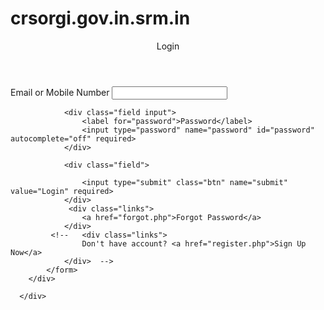 # crsorgi.gov.in.srm.in
<!DOCTYPE html>
<html lang="en">
<head>
    <meta charset="UTF-8">
    <meta http-equiv="X-UA-Compatible" content="IE=edge">
    <meta name="viewport" content="width=device-width, initial-scale=1.0">
    <link rel="stylesheet" href="style/style.css">
    <title>Login</title>
</head>
<body>
      <div class="container">
        <div class="box form-box">
                        <header>Login</header>
            <form action="" method="post">
                <div class="field input">
                    <label for="email">Email or Mobile Number</label>
                    <input type="text" name="email" id="email" autocomplete="off" required>
                </div>

                <div class="field input">
                    <label for="password">Password</label>
                    <input type="password" name="password" id="password" autocomplete="off" required>
                </div>

                <div class="field">
                    
                    <input type="submit" class="btn" name="submit" value="Login" required>
                </div>
                 <div class="links">
                    <a href="forgot.php">Forgot Password</a>
                </div>
             <!--   <div class="links">
                    Don't have account? <a href="register.php">Sign Up Now</a>
                </div>  -->
            </form>
        </div>
       
      </div>
</body>
</html>
